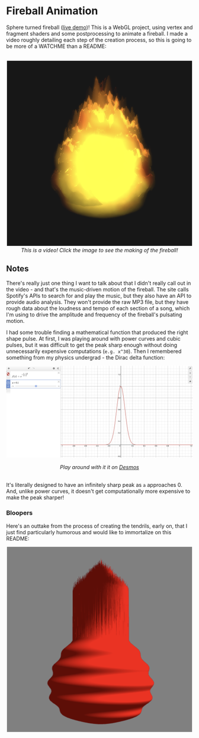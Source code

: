# Fireball Animation


Sphere turned fireball ([live demo](https://mzschwartz5.github.io/hw01-fireball/))! This is a WebGL project, using vertex and fragment shaders and some postprocessing to animate a fireball. I made a video roughly detailing each step of the creation process, so this is going to be more of a WATCHME than a README:

<br>

<div align="center">
    <a href="https://www.youtube.com/watch?v=WUydcKwQkEo">
        <img src="images/Fireball.png" alt="Fireball Animation" width="500" height="500">
    </a>
    <div><em>This is a video! Click the image to see the making of the fireball!</em></div>
</div>

## Notes

There's really just one thing I want to talk about that I didn't really call out in the video - and that's the music-driven motion of the fireball. The site calls Spotify's APIs to search for and play the music, but they also have an API to provide audio analysis. They won't provide the raw MP3 file, but they have rough data about the loudness and tempo of each section of a song, which I'm using to drive the amplitude and frequency of the fireball's pulsating motion.

I had some trouble finding a mathematical function that produced the right shape pulse. At first, I was playing around with power curves and cubic pulses, but it was difficult to get the peak sharp enough without doing unnecessarily expensive computations (`e.g. x^30`). Then I remembered something from my physics undergrad - the Dirac delta function:

![Dirac Delta function](/images/DiracDelta.png)

<div align="center">
    <em>Play around with it it on <a href="https://www.desmos.com/calculator/lksm1xiayl">Desmos</a></em>
</div>

<br>

It's literally designed to have an infinitely sharp peak as `a` approaches 0. And, unlike power curves, it doesn't get computationally more expensive to make the peak sharper!

### Bloopers

Here's an outtake from the process of creating the tendrils, early on, that I just find particularly humorous and would like to immortalize on this README:

<div align="center">
    <a href="https://www.youtube.com/watch?v=WUydcKwQkEo">
        <img src="images/fireball_blooper.webp" alt="Fireball Outtake" width="500" height="500">
    </a>
</div>